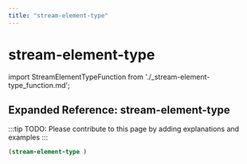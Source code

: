 ```yaml
---
title: "stream-element-type"
---
```


# stream-element-type

import StreamElementTypeFunction from './_stream-element-type_function.md';

<StreamElementTypeFunction />

## Expanded Reference: stream-element-type

:::tip
TODO: Please contribute to this page by adding explanations and examples
:::

```lisp
(stream-element-type )
```
